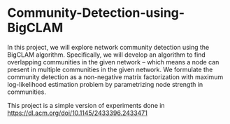 # Community-Detection-using-BigCLAM

In this project, we will explore network community detection using the BigCLAM algorithm. Specifically, 
we will develop an algorithm to find overlapping communities in the given network – which means a node 
can present in multiple communities in the given network. We formulate the community detection as a non-negative matrix factorization with maximum log-likelihood estimation problem by parametrizing node 
strength in communities. 

This project is a simple version of experiments done in https://dl.acm.org/doi/10.1145/2433396.2433471
